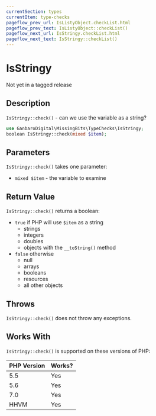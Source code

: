 ```yaml
---
currentSection: types
currentItem: type-checks
pageflow_prev_url: IsListyObject.checkList.html
pageflow_prev_text: IsListyObject::checkList()
pageflow_next_url: IsStringy.checkList.html
pageflow_next_text: IsStringy::checkList()
---
```


# IsStringy

<div class="callout warning" markdown="1">
Not yet in a tagged release
</div>

## Description

`IsStringy::check()` - can we use the variable as a string?

```php
use GanbaroDigital\MissingBits\TypeChecks\IsStringy;
boolean IsStringy::check(mixed $item);
```

## Parameters

`IsStringy::check()` takes one parameter:

* `mixed $item` - the variable to examine

## Return Value

`IsStringy::check()` returns a boolean:

* `true` if PHP will use `$item` as a string
  - strings
  - integers
  - doubles
  - objects with the `__toString()` method
* `false` otherwise
  - null
  - arrays
  - booleans
  - resources
  - all other objects

## Throws

`IsStringy::check()` does not throw any exceptions.

## Works With

`IsStringy::check()` is supported on these versions of PHP:

PHP Version | Works?
------------|-------
5.5 | Yes
5.6 | Yes
7.0 | Yes
HHVM | Yes
